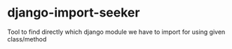 django-import-seeker
====================

Tool to find directly which django module we have to import for using given class/method
